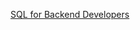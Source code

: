 <a href="https://hyperskill.org/certificates/3c756656-7dc4-411c-92fe-d0a6af0bbbad.pdf">SQL for Backend Developers</a>
